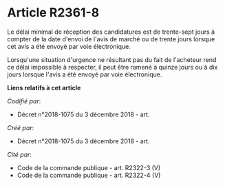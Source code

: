 # Article R2361-8

Le délai minimal de réception des candidatures est de trente-sept jours à compter de la date d'envoi de l'avis de marché ou
de trente jours lorsque cet avis a été envoyé par voie électronique.

Lorsqu'une situation d'urgence ne résultant pas du fait de l'acheteur rend ce délai impossible à respecter, il peut être
ramené à quinze jours ou à dix jours lorsque l'avis a été envoyé par voie électronique.

**Liens relatifs à cet article**

_Codifié par_:

  - Décret n°2018-1075 du 3 décembre 2018 - art.

_Créé par_:

  - Décret n°2018-1075 du 3 décembre 2018 - art.

_Cité par_:

  - Code de la commande publique - art. R2322-3 (V)
  - Code de la commande publique - art. R2322-4 (V)
